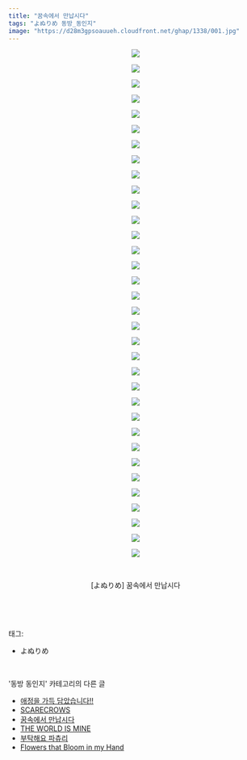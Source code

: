```yaml
---
title: "꿈속에서 만납시다"
tags: "よぬりめ 동방_동인지"
image: "https://d28m3gpsoauueh.cloudfront.net/ghap/1338/001.jpg"
---
```

<div class="article">
<p style="text-align: center; clear: none; float: none;"><img src="{{ site.imgserver4 }}/ghap/1338/001.jpg"/></p>
<p style="text-align: center; clear: none; float: none;"><img src="{{ site.imgserver4 }}/ghap/1338/002.jpg"/></p>
<p style="text-align: center; clear: none; float: none;"><img src="{{ site.imgserver4 }}/ghap/1338/003.jpg"/></p>
<p style="text-align: center; clear: none; float: none;"><img src="{{ site.imgserver4 }}/ghap/1338/004.jpg"/></p>
<p style="text-align: center; clear: none; float: none;"><img src="{{ site.imgserver4 }}/ghap/1338/005.jpg"/></p>
<p style="text-align: center; clear: none; float: none;"><img src="{{ site.imgserver4 }}/ghap/1338/006.jpg"/></p>
<p style="text-align: center; clear: none; float: none;"><img src="{{ site.imgserver4 }}/ghap/1338/007.jpg"/></p>
<p style="text-align: center; clear: none; float: none;"><img src="{{ site.imgserver4 }}/ghap/1338/008.jpg"/></p>
<p style="text-align: center; clear: none; float: none;"><img src="{{ site.imgserver4 }}/ghap/1338/009.jpg"/></p>
<p style="text-align: center; clear: none; float: none;"><img src="{{ site.imgserver4 }}/ghap/1338/010.jpg"/></p>
<p style="text-align: center; clear: none; float: none;"><img src="{{ site.imgserver4 }}/ghap/1338/011.jpg"/></p>
<p style="text-align: center; clear: none; float: none;"><img src="{{ site.imgserver4 }}/ghap/1338/012.jpg"/></p>
<p style="text-align: center; clear: none; float: none;"><img src="{{ site.imgserver4 }}/ghap/1338/013.jpg"/></p>
<p style="text-align: center; clear: none; float: none;"><img src="{{ site.imgserver4 }}/ghap/1338/014.jpg"/></p>
<p style="text-align: center; clear: none; float: none;"><img src="{{ site.imgserver4 }}/ghap/1338/015.jpg"/></p>
<p style="text-align: center; clear: none; float: none;"><img src="{{ site.imgserver4 }}/ghap/1338/016.jpg"/></p>
<p style="text-align: center; clear: none; float: none;"><img src="{{ site.imgserver4 }}/ghap/1338/017.jpg"/></p>
<p style="text-align: center; clear: none; float: none;"><img src="{{ site.imgserver4 }}/ghap/1338/018.jpg"/></p>
<p style="text-align: center; clear: none; float: none;"><img src="{{ site.imgserver4 }}/ghap/1338/019.jpg"/></p>
<p style="text-align: center; clear: none; float: none;"><img src="{{ site.imgserver4 }}/ghap/1338/020.jpg"/></p>
<p style="text-align: center; clear: none; float: none;"><img src="{{ site.imgserver4 }}/ghap/1338/021.jpg"/></p>
<p style="text-align: center; clear: none; float: none;"><img src="{{ site.imgserver4 }}/ghap/1338/022.jpg"/></p>
<p style="text-align: center; clear: none; float: none;"><img src="{{ site.imgserver4 }}/ghap/1338/023.jpg"/></p>
<p style="text-align: center; clear: none; float: none;"><img src="{{ site.imgserver4 }}/ghap/1338/024.jpg"/></p>
<p style="text-align: center; clear: none; float: none;"><img src="{{ site.imgserver4 }}/ghap/1338/025.jpg"/></p>
<p style="text-align: center; clear: none; float: none;"><img src="{{ site.imgserver4 }}/ghap/1338/026.jpg"/></p>
<p style="text-align: center; clear: none; float: none;"><img src="{{ site.imgserver4 }}/ghap/1338/027.jpg"/></p>
<p style="text-align: center; clear: none; float: none;"><img src="{{ site.imgserver4 }}/ghap/1338/028.jpg"/></p>
<p style="text-align: center; clear: none; float: none;"><img src="{{ site.imgserver4 }}/ghap/1338/029.jpg"/></p>
<p style="text-align: center; clear: none; float: none;"><img src="{{ site.imgserver4 }}/ghap/1338/030.jpg"/></p>
<p style="text-align: center; clear: none; float: none;"><img src="{{ site.imgserver4 }}/ghap/1338/031.jpg"/></p>
<p style="text-align: center; clear: none; float: none;"><img src="{{ site.imgserver4 }}/ghap/1338/032.jpg"/></p>
<p style="text-align: center; clear: none; float: none;"><img src="{{ site.imgserver4 }}/ghap/1338/033.jpg"/></p>
<p style="text-align: center; clear: none; float: none;"><img src="{{ site.imgserver4 }}/ghap/1338/034.jpg"/></p>
<p style="text-align: center; clear: none; float: none;"><br/></p>
<p style="text-align: center; clear: none; float: none;">[よぬりめ] 꿈속에서 만납시다</p>
<p><br/></p>
</div><br/>
<div class="tagTrail">
<p>태그: </p>
<ul>
<li>よぬりめ</li>
</ul>
</div><br/>
<div class="another">
<p>'동방 동인지' 카테고리의 다른 글</p>
<ul>
<li><a href="/ghap_1341">애정을 가득 담았습니다!!</a></li>
<li><a href="/ghap_1339">SCARECROWS</a></li>
<li><a href="/ghap_1338">꿈속에서 만납시다</a></li>
<li><a href="/ghap_1337">THE WORLD IS MINE</a></li>
<li><a href="/ghap_1336">부탁해요 파츄리</a></li>
<li><a href="/ghap_1335">Flowers that Bloom in my Hand</a></li>
</ul>
</div><br/>
<div class="cb_module cb_fluid">
<div class="cb_wrt cb_profile">
</div><!-- commentList close -->
</div><br/>
